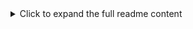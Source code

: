 <details><summary>Click to expand the full readme content</summary>

# Wallet Credit Scoring with Aave V2 Transaction Data

## Overview

This project implements a wallet-level credit scoring model using historical transactions from the **Aave V2 DeFi protocol**. The goal is to identify responsible vs. risky behavior based solely on the nature and volume of wallet interactions. Each wallet receives a credit score between **0 and 1000**, indicating its behavioral reliability within the protocol.

---

##  Methodology

###  Modeling Philosophy

The approach classifies each wallet’s transaction as either responsible or risky using **Logistic Regression**, based on encoded action type and transformed transaction amount. It then averages predicted probabilities per wallet to generate a score, scaled to the range [0–1000].

This choice balances interpretability with efficiency, ideal for rapid iteration and extensibility.

---

##  Architecture & Processing Flow

```mermaid
graph TD
    A[Load raw JSON data] --> B[Normalize JSON structure]
    B --> C [Extract: userWallet, actionType, amount]
    C --> D [Convert amount to float]
    D --> E [Apply log1p transformation]
    E --> F [Encode action types into features]
    F --> G [Map target labels: responsible vs risky]
    G --> H [Train Logistic Regression model]
    H --> I [Predict probabilities for each transaction]
    I --> J [Aggregate predictions by wallet]
    J --> K [Scale probabilities to credit score (0–1000)]
    K --> L [Output final wallet-score dictionary]
    
##  Feature Engineering

###  Feature Encoding Table

| Action Type         | Feature Score | Target Label | Description                         |
|---------------------|---------------|--------------|-------------------------------------|
| `Deposit`           | 5             | 1            | Positive behavior; funds supplied   |
| `Repay`             | 3             | 1            | Responsible repayment               |
| `RedeemUnderlying`  | 4             | 1            | Withdrawal after lending            |
| `Borrow`            | 2             | 0            | Liability taken; requires repayment |
| `LiquidationCall`   | 1             | 0            | Risk signal; collateral liquidation |

Amounts are log-transformed using log1p and rounded to 2 decimals to minimize skew and stabilize learning.

## Model Selection

The model used is Logistic Regression due to its:
- Speed and simplicity
- Interpretability for binary classification tasks
- Ability to handle class imbalance via class_weight='balanced'
- Compatibility with numeric, scaled features Solver: liblinear


##  Score Generation Logic

Each transaction is classified with a probability of responsible behavior. 
The final score is computed by:
wallet_scores = df.groupby("wallet")["responsible_prob"].mean()
wallet_scores_scaled = (wallet_scores * 1000).round().astype(int)

##  How to Run

Install dependencies:
pip install pandas numpy scikit-learn
Execute the script:
python wallet_score_generator.py

This one-step script loads the transaction data, processes features, trains the model, scores each wallet, and exports results to wallet_scores.json.

##  Dataset Requirement

Before running the script, please ensure the sample transaction file is available.

**Important:**  
Please store the extracted file as:

```plaintext
user-wallet-transactions-sample.json

## Files Included

wallet_score_generator.py → End-to-end scoring script
readme.md → Methodology, architecture, and running instructions
analysis.md → Score ranges and behavioral breakdown with distribution visualization
user-wallet-transactions-sample -> small sample of user-transactions
 

</summary>